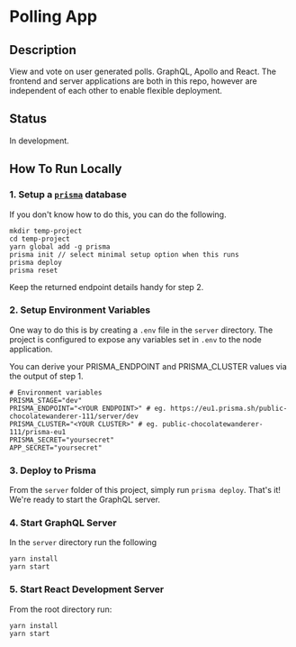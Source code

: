 # Polling App

## Description

View and vote on user generated polls. GraphQL, Apollo and React. The frontend and server applications are both in this repo, however are independent of each other to enable flexible deployment.

## Status

In development.

## How To Run Locally

### 1. Setup a [`prisma`](https://github.com/graphcool/prisma) database

If you don't know how to do this, you can do the following.

```
mkdir temp-project
cd temp-project
yarn global add -g prisma
prisma init // select minimal setup option when this runs
prisma deploy
prisma reset
```

Keep the returned endpoint details handy for step 2.

### 2. Setup Environment Variables

One way to do this is by creating a `.env` file in the `server` directory. The project is configured to expose any variables set in `.env` to the node application.

You can derive your PRISMA_ENDPOINT and PRISMA_CLUSTER values via the output of step 1.

```
# Environment variables
PRISMA_STAGE="dev"
PRISMA_ENDPOINT="<YOUR ENDPOINT>" # eg. https://eu1.prisma.sh/public-chocolatewanderer-111/server/dev
PRISMA_CLUSTER="<YOUR CLUSTER>" # eg. public-chocolatewanderer-111/prisma-eu1
PRISMA_SECRET="yoursecret"
APP_SECRET="yoursecret"
```

### 3. Deploy to Prisma

From the `server` folder of this project, simply run `prisma deploy`. That's it! We're ready to start the GraphQL server.

### 4. Start GraphQL Server

In the `server` directory run the following

```
yarn install
yarn start
```

### 5. Start React Development Server

From the root directory run:

```
yarn install
yarn start
```
